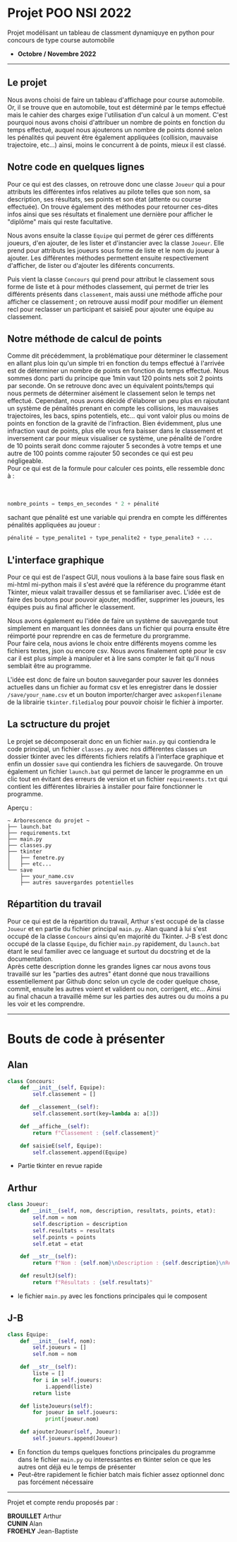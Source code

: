 # Projet POO NSI 2022

Projet modélisant un tableau de classment dynamiquye en python pour concours de type course automobile

- **Octobre / Novembre 2022**

***

## Le projet 

Nous avons choisi de faire un tableau d'affichage pour course automobile. Or, il se trouve que en automobile, tout est déterminé par le temps effectué mais le cahier des charges exige l'utilisation d'un calcul à un moment. C'est pourquoi nous avons choisi d'attribuer un nombre de points en fonction du temps effectué, auquel nous ajouterons un nombre de points donné selon les pénalités qui peuvent être également appliquées (collision, mauvaise trajectoire, etc...) ainsi, moins le concurrent à de points, mieux il est classé. 

## Notre code en quelques lignes 

Pour ce qui est des classes, on retrouve donc une classe `Joueur` qui a pour attributs les différentes infos relatives au pilote telles que son nom, sa description, ses résultats, ses points et son état (attente ou course effectuée). On trouve également des méthodes pour retourner ces-dites infos ainsi que ses résultats et finalement une dernière pour afficher le "diplôme" mais qui reste facultative. 

Nous avons ensuite la classe `Equipe` qui permet de gérer ces différents joueurs, d'en ajouter, de les lister et d'instancier avec la classe `Joueur`. Elle prend pour attributs les joueurs sous forme de liste et le nom du joueur à ajouter. Les différentes méthodes permettent ensuite respectivement d'afficher, de lister ou d'ajouter les diférents concurrents. 

Puis vient la classe `Concours` qui prend pour attribut le classement sous forme de liste et à pour méthodes classement, qui permet de trier les différents présents dans `classement`, mais aussi une méthode affiche pour afficher ce classement ; on retrouve aussi modif pour modifier un élement recl pour reclasser un participant et saisieE pour ajouter une équipe au classement. 

## Notre méthode de calcul de points

Comme dit précédemment, la problématique pour déterminer le classement en allant plus loin qu'un simple tri en fonction du temps effectué à l'arrivée est de déterminer un nombre de points en fonction du temps effectué. Nous sommes donc parti du principe que 1min vaut 120 points nets soit 2 points par seconde. On se retrouve donc avec un équivalent points/temps qui nous permets de déterminer aisément le classement selon le temps net effectué. Cependant, nous avons décidé d'élaborer un peu plus en rajoutant un système de pénalités prenant en compte les collisions, les mauvaises trajectoires, les bacs, spins potentiels, etc... qui vont valoir plus ou moins de points en fonction de la gravité de l'infraction. Bien évidemment, plus une infraction vaut de points, plus elle vous fera baisser dans le classement et inversement car pour mieux visualiser ce système, une pénalité de l'ordre de 10 points serait donc comme rajouter 5 secondes à votre temps et une autre de 100 points comme rajouter 50 secondes ce qui est peu négligeable.  
Pour ce qui est de la formule pour calculer ces points, elle ressemble donc à :
<br>
<br>
<br>
```python
nombre_points = temps_en_secondes * 2 + pénalité
```

sachant que pénalité est une variable qui prendra en compte les différentes pénalités appliquées au joueur :

```python
pénalité = type_penalite1 + type_penalite2 + type_penalite3 + ...
```

## L'interface graphique 

Pour ce qui est de l'aspect GUI, nous voulions à la base faire sous flask en mi-html mi-python mais il s'est avéré que la référence du programme étant Tkinter, mieux valait travailler dessus et se familiariser avec. 
L'idée est de faire des boutons pour pouvoir ajouter, modifier, supprimer les joueurs, les équipes puis au final afficher le classement.  

Nous avons également eu l'idée de faire un système de sauvegarde tout simplement en marquant les données dans un fichier qui pourra ensuite être réimporté pour reprendre en cas de fermeture du prorgramme.  
Pour faire cela, nous avions le choix entre différents moyens comme les fichiers textes, json ou encore csv. Nous avons finalement opté pour le csv car il est plus simple à manipuler et à lire sans compter le fait qu'il nous semblait être au programme.  

L'idée est donc de faire un bouton sauvegarder pour sauver les données actuelles dans un fichier au format csv et les enregistrer dans le dossier `/save/your_name.csv` et un bouton importer/charger avec `askopenfilename` de la librairie `tkinter.filedialog` pour pouvoir choisir le fichier à importer.

## La sctructure du projet

Le projet se décomposerait donc en un fichier `main.py` qui contiendra le code principal, un fichier `classes.py` avec nos différentes classes un dossier tkinter avec les différents fichiers relatifs à l'interface graphique et enfin un dossier `save` qui contiendra les fichiers de sauvegarde. On trouve également un fichier `launch.bat` qui permet de lancer le programme en un clic tout en évitant des erreurs de version et un fichier `requirements.txt` qui contient les différentes librairies à installer pour faire fonctionner le programme.

Aperçu :

```
~ Arborescence du projet ~
├── launch.bat
├── requirements.txt
├── main.py
├── classes.py
├── tkinter
│   ├── fenetre.py
│   ├── etc...
└── save
    ├── your_name.csv
    ├── autres sauvergardes potentielles
```

## Répartition du travail

Pour ce qui est de la répartition du travail, Arthur s'est occupé de la classe `Joueur` et en partie du fichier principal `main.py`. Alan quand à lui s'est occupé de la classe `Concours` ainsi qu'en majorité du Tkinter. J-B s'est donc occupé de la classe `Equipe`, du fichier `main.py` rapidement, du `launch.bat` étant le seul familier avec ce language et surtout du docstring et de la documentation.  
Après cette description donne les grandes lignes car nous avons tous travaillé sur les "parties des autres" étant donné que nous travaillions essentiellement par Github donc selon un cycle de coder quelque chose, commit, ensuite les autres voient et valident ou non, corrigent, etc... Ainsi au final chacun a travaillé même sur les parties des autres ou du moins a pu les voir et les comprendre.

***

# Bouts de code à présenter 

## Alan

```python
class Concours:
    def __init__(self, Equipe):
        self.classement = []

    def __classement__(self):
        self.classement.sort(key=lambda a: a[3])

    def __affiche__(self):
        return f"Classement : {self.classement}"

    def saisieE(self, Equipe):
        self.classement.append(Equipe)
```
+ Partie tkinter en revue rapide 

## Arthur

```python	
class Joueur:
    def __init__(self, nom, description, resultats, points, etat):
        self.nom = nom
        self.description = description
        self.resultats = resultats
        self.points = points
        self.etat = etat

    def __str__(self):
        return f"Nom : {self.nom}\nDescription : {self.description}\nResultats : {self.resultats}\nPoints : {self.points}\nEtat : {self.etat}"

    def resultJ(self):
        return f"Résultats : {self.resultats}"
```
+ le fichier `main.py` avec les fonctions principales qui le composent 

## J-B

```python	
class Equipe:
    def __init__(self, nom):
        self.joueurs = []
        self.nom = nom

    def __str__(self):
        liste = []
        for i in self.joueurs:
            i.append(liste)
        return liste

    def listeJoueurs(self):
        for joueur in self.joueurs:
            print(joueur.nom)

    def ajouterJoueur(self, Joueur):
        self.joueurs.append(Joueur)
```
+ En fonction du temps quelques fonctions principales du programme dans le fichier `main.py` ou interessantes en tkinter selon ce que les autres ont déjà eu le temps de présenter
+ Peut-être rapidement le fichier batch mais fichier assez optionnel donc pas forcément nécessaire 


***
Projet et compte rendu proposés par :
<!--  -->
**BROUILLET** Arthur  
**CUNIN** Alan  
**FROEHLY** Jean-Baptiste  